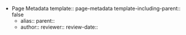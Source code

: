 - Page Metadata
  template:: page-metadata
  template-including-parent:: false
	- alias::
	  parent::
	- author::
	  reviewer::
	  review-date::